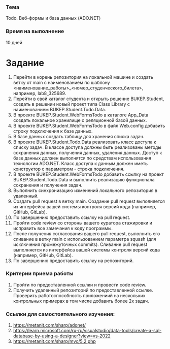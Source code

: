 ### Тема
Todo. Веб-формы и база данных (ADO.NET)

### Время на выполнение 
10 дней

# Задание
1. Перейти в корень репозитория на локальной машине и создать ветку от main с наименованием по шаблону <наименование_работы>_<номер_студенческого_билета>, например, lab8_325689.
2. Перейти в свой каталог студента и открыть решение BUKEP.Student, создать в решении новый проект типа Class Library с наименованием BUKEP.Student.Todo.Data.
3. В проекте BUKEP.Student.WebFormsTodo в каталоге App_Data создать локальное хранилище с реляционной базой данных.
4. В проекте BUKEP.Student.WebFormsTodo в файл Web.config добавить строку подключения к базе данных.
5. В базе данных создать таблицу для хранения списка задач.
6. В проекте BUKEP.Student.Todo.Data реализовать класс доступа к списку задач. В классе доступа должны быть реализованы методы сохранения данных, получения данных, удаления данных. Доступ к базе данных должен выполнятся по средствам использования технологии ADO.NET. Класс доступа к данным должен иметь конструктор с параметром - строка подключения.
7. В проекте BUKEP.Student.WebFormsTodo добавить ссылку на проект BUKEP.Student.Todo.Data и выполнить реализацию функционала
сохранения и получения задач.
8. Выполнить синхронизацию изменений локального репозитория в удаленный.
9. Создать pull request в ветку main. Создание pull request выполняется из интерфейса вашей системы контроля версий кода (например, GitHub, GitLab).
10. По завершению предоставить ссылку на pull request.
11. Пройти code review со стороны вашего куратора стажировки и исправить все замечания к коду программы.
12. После получения согласования вашего pull request, выполнить его сливание в ветку main c использованием параметра squash (для исключения промежуточных commits). Сливание pull request выполняется из интерфейса вашей системы контроля версий кода (например, GitHub, GitLab).
13. По завершению предоставить ссылку на репозиторий.

### Критерии приема работы
1. Пройти по предоставленной ссылки и провести code review. 
2. Получить удаленный репозиторий по предоставленной ссылке. Проверить работоспособность приложениий на нескольких контрольных примерах в том числе добавить более 2х задач.

### Ссылки для самостоятельного изучения:
1. https://metanit.com/sharp/adonet/
2. https://learn.microsoft.com/ru-ru/visualstudio/data-tools/create-a-sql-database-by-using-a-designer?view=vs-2022
3. https://metanit.com/sharp/mvc/5.2.php